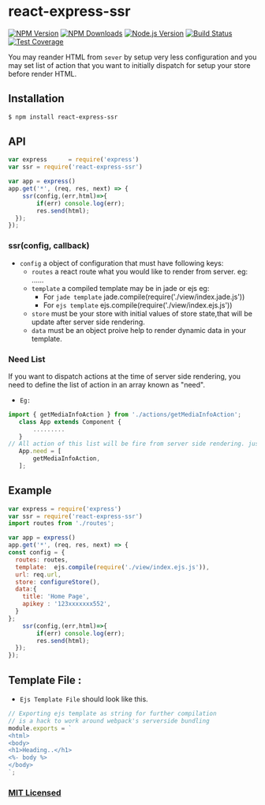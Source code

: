 # react-express-ssr

[![NPM Version][npm-image]][npm-url]
[![NPM Downloads][downloads-image]][downloads-url]
[![Node.js Version][node-version-image]][node-version-url]
[![Build Status][travis-image]][travis-url]
[![Test Coverage][coveralls-image]][coveralls-url]

You may reander HTML from `sever` by setup very less configuration and you may set list of action that you want to initially dispatch for setup your store before render HTML.

## Installation

```sh
$ npm install react-express-ssr
```

## API

```js
var express      = require('express')
var ssr = require('react-express-ssr')

var app = express()
app.get('*', (req, res, next) => {
    ssr(config,(err,html)=>{
        if(err) console.log(err);
        res.send(html);
  });
});

```

### ssr(config, callback)

- `config` a object of configuration that must have following keys:
    - `routes` a react route what you would like to render from server.
    eg: <Route path='/'  component={App}>......</Router>
    - `template` a compiled template may be in jade or ejs
    eg: 
        - For `jade template`
            jade.compile(require('./view/index.jade.js'))
        - For `ejs template`
            ejs.compile(require('./view/index.ejs.js'))
    - `store` must be your store with initial values of store state,that will be update after server side rendering.
     - `data` must be an object proive help to render dynamic data in your template.
     

### Need List

If you want to dispatch actions at the time of server side rendering, you need to define the list of action in an array known as "need".
- `Eg:`
 ```js
import { getMediaInfoAction } from './actions/getMediaInfoAction';
    class App extends Component {
        .........
    }
// All action of this list will be fire from server side rendering. just like App Component you may also use it for child Components as well
    App.need = [
        getMediaInfoAction,
    ];
```

## Example

```js
var express = require('express')
var ssr = require('react-express-ssr')
import routes from './routes';

var app = express()
app.get('*', (req, res, next) => {
const config = {
  routes: routes,
  template:  ejs.compile(require('./view/index.ejs.js')),
  url: req.url,
  store: configureStore(),
  data:{
    title: 'Home Page',
    apikey : '123xxxxxxx552',
  }
};
    ssr(config,(err,html)=>{
        if(err) console.log(err);
        res.send(html);
  });
});

```

## Template File :
- `Ejs Template File` should look like this.

```js
// Exporting ejs template as string for further compilation
// is a hack to work around webpack's serverside bundling
module.exports = `
<html>
<body>
<h1>Heading..</h1>
<%- body %>
</body>
`;

```
### [MIT Licensed](LICENSE)

[npm-image]: https://img.shields.io/npm/v/react-express-ssr.svg
[npm-url]: https://npmjs.org/package/react-express-ssr
[node-version-image]: https://img.shields.io/node/v/react-express-ssr.svg
[node-version-url]: https://nodejs.org/en/download
[travis-image]: https://img.shields.io/travis/expressjs/react-express-ssr/master.svg
[travis-url]: https://travis-ci.org/expressjs/react-express-ssr
[coveralls-image]: https://img.shields.io/coveralls/expressjs/react-express-ssr/master.svg
[coveralls-url]: https://coveralls.io/r/expressjs/react-express-ssr?branch=master
[downloads-image]: https://img.shields.io/npm/dm/react-express-ssr.svg
[downloads-url]: https://npmjs.org/package/react-express-ssr

